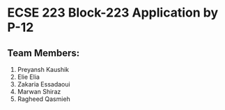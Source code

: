 # ECSE 223 Block-223 Application by P-12

## Team Members:
1. Preyansh Kaushik
2. Elie Elia
3. Zakaria Essadaoui
4. Marwan Shiraz
5. Ragheed Qasmieh

